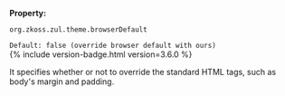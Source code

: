 **Property:**

`org.zkoss.zul.theme.browserDefault `

`Default: false (override browser default with ours)`  
{% include version-badge.html version=3.6.0 %}

It specifies whether or not to override the standard HTML tags, such as
body's margin and padding.
